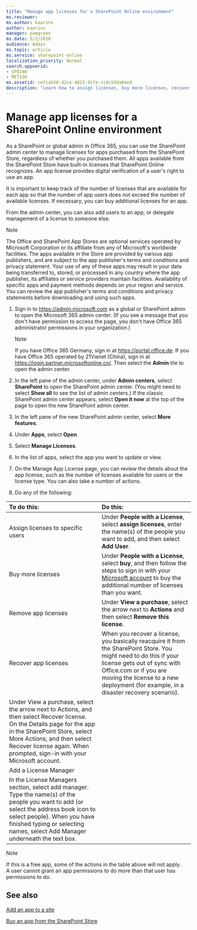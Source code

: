 ```yaml
---
title: "Manage app licenses for a SharePoint Online environment"
ms.reviewer: 
ms.author: kaarins
author: kaarins
manager: pamgreen
ms.date: 5/2/2018
audience: Admin
ms.topic: article
ms.service: sharepoint-online
localization_priority: Normal
search.appverid:
- SPO160
- MET150
ms.assetid: cefcab58-d2ce-4823-91fe-ccdc59da64e9
description: "Learn how to assign licenses, buy more licenses, recover licenses, and add license managers."
---
```


# Manage app licenses for a SharePoint Online environment

As a SharePoint or global admin in Office 365, you can use the SharePoint admin center to manage licenses for apps purchased from the SharePoint Store, regardless of whether you purchased them. All apps available from the SharePoint Store have built-in licenses that SharePoint Online recognizes. An app license provides digital verification of a user's right to use an app. 
  
It is important to keep track of the number of licenses that are available for each app so that the number of app users does not exceed the number of available licenses. If necessary, you can buy additional licenses for an app. 
  
From the admin center, you can also add users to an app, or delegate management of a license to someone else.
  
> [!NOTE]
> The Office and SharePoint App Stores are optional services operated by Microsoft Corporation or its affiliate from any of Microsoft's worldwide facilities. The apps available in the Store are provided by various app publishers, and are subject to the app publisher's terms and conditions and privacy statement. Your use of any of these apps may result in your data being transferred to, stored, or processed in any country where the app publisher, its affiliates or service providers maintain facilities. Availability of specific apps and payment methods depends on your region and service. You can review the app publisher's terms and conditions and privacy statements before downloading and using such apps. 
  
1. Sign in to https://admin.microsoft.com as a global or SharePoint admin to open the Microsoft 365 admin center. (If you see a message that you don't have permission to access the page, you don't have Office 365 administrator permissions in your organization.)
    
    > [!NOTE]
    > If you have Office 365 Germany, sign in at https://portal.office.de. If you have Office 365 operated by 21Vianet (China), sign in at https://login.partner.microsoftonline.cn/. Then select the **Admin** tile to open the admin center.  

2. In the left pane of the admin center, under **Admin centers**, select **SharePoint** to open the SharePoint admin center. (You might need to select **Show all** to see the list of admin centers.) If the classic SharePoint admin center appears, select **Open it now** at the top of the page to open the new SharePoint admin center. 
 
3. In the left pane of the new SharePoint admin center, select **More features**.
 
4. Under **Apps**, select **Open**.

5. Select **Manage Licenses**. 
    
6. In the list of apps, select the app you want to update or view. 
    
7. On the Manage App License page, you can review the details about the app license, such as the number of licenses available for users or the license type. You can also take a number of actions. 
    
8.  Do any of the following: 
    
|****To do this:****|****Do this:****|
|:-----|:-----|
|Assign licenses to specific users  <br/> | Under **People with a License**, select **assign licenses**, enter the name(s) of the people you want to add, and then select **Add User**.  <br/> |
|Buy more licenses  <br/> | Under **People with a License**, select **buy**, and then follow the steps to sign in with your [Microsoft account](https://support.microsoft.com/help/4026324/microsoft-account-how-to-create) to buy the additional number of licenses than you want.  <br/> |
|Remove app licenses  <br/> | Under **View a purchase**, select the arrow next to **Actions** and then select **Remove this license**.  <br/> |
|Recover app licenses  <br/> | When you recover a license, you basically reacquire it from the SharePoint Store. You might need to do this if your license gets out of sync with Office.com or if you are moving the license to a new deployment (for example, in a disaster recovery scenario).  <br/> 
Under View a purchase, select the arrow next to Actions, and then select Recover license. On the Details page for the app in the SharePoint Store, select More Actions, and then select Recover license again. When prompted, sign-in with your Microsoft account. |
|Add a License Manager  <br/> |
In the License Managers section, select add manager. Type the name(s) of the people you want to add (or select the address book icon to select people). When you have finished typing or selecting names, select Add Manager underneath the text box. |
   
> [!NOTE]
>  If this is a free app, some of the actions in the table above will not apply. <br>A user cannot grant an app permissions to do more than that user has permissions to do. 
  
## See also
<a name="__top"> </a>

[Add an app to a site](https://support.office.com/article/ef9c0dbd-7fe1-4715-a1b0-fe3bc81317cb)
  
[Buy an app from the SharePoint Store](https://support.office.com/article/dd98e50e-d3db-4ecb-9bb7-82b189822d43)

